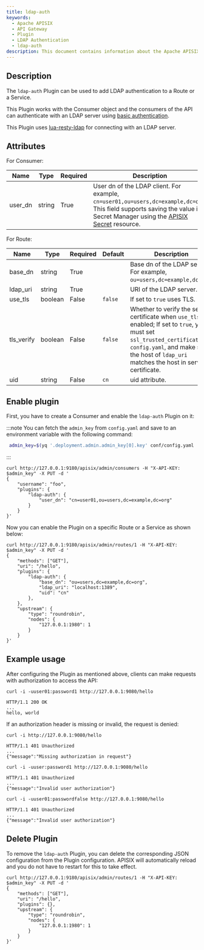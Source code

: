 ```yaml
---
title: ldap-auth
keywords:
  - Apache APISIX
  - API Gateway
  - Plugin
  - LDAP Authentication
  - ldap-auth
description: This document contains information about the Apache APISIX ldap-auth Plugin.
---
```


<!--
#
# Licensed to the Apache Software Foundation (ASF) under one or more
# contributor license agreements.  See the NOTICE file distributed with
# this work for additional information regarding copyright ownership.
# The ASF licenses this file to You under the Apache License, Version 2.0
# (the "License"); you may not use this file except in compliance with
# the License.  You may obtain a copy of the License at
#
#     http://www.apache.org/licenses/LICENSE-2.0
#
# Unless required by applicable law or agreed to in writing, software
# distributed under the License is distributed on an "AS IS" BASIS,
# WITHOUT WARRANTIES OR CONDITIONS OF ANY KIND, either express or implied.
# See the License for the specific language governing permissions and
# limitations under the License.
#
-->

## Description

The `ldap-auth` Plugin can be used to add LDAP authentication to a Route or a Service.

This Plugin works with the Consumer object and the consumers of the API can authenticate with an LDAP server using [basic authentication](https://en.wikipedia.org/wiki/Basic_access_authentication).

This Plugin uses [lua-resty-ldap](https://github.com/api7/lua-resty-ldap) for connecting with an LDAP server.

## Attributes

For Consumer:

| Name    | Type   | Required | Description                                                                      |
| ------- | ------ | -------- | -------------------------------------------------------------------------------- |
| user_dn | string | True     | User dn of the LDAP client. For example, `cn=user01,ou=users,dc=example,dc=org`. This field supports saving the value in Secret Manager using the [APISIX Secret](../terminology/secret.md) resource. |

For Route:

| Name     | Type    | Required | Default | Description                                                            |
|----------|---------|----------|---------|------------------------------------------------------------------------|
| base_dn  | string  | True     |         | Base dn of the LDAP server. For example, `ou=users,dc=example,dc=org`. |
| ldap_uri | string  | True     |         | URI of the LDAP server.                                                |
| use_tls  | boolean | False    | `false` | If set to `true` uses TLS.                                             |
| tls_verify| boolean  | False     | `false`        | Whether to verify the server certificate when `use_tls` is enabled; If set to `true`, you must set `ssl_trusted_certificate` in `config.yaml`, and make sure the host of `ldap_uri` matches the host in server certificate. |
| uid      | string  | False    | `cn`    | uid attribute.                                                         |

## Enable plugin

First, you have to create a Consumer and enable the `ldap-auth` Plugin on it:

:::note
You can fetch the `admin_key` from `config.yaml` and save to an environment variable with the following command:

```bash
 admin_key=$(yq '.deployment.admin.admin_key[0].key' conf/config.yaml | sed 's/"//g')
```

:::

```shell
curl http://127.0.0.1:9180/apisix/admin/consumers -H "X-API-KEY: $admin_key" -X PUT -d '
{
    "username": "foo",
    "plugins": {
        "ldap-auth": {
            "user_dn": "cn=user01,ou=users,dc=example,dc=org"
        }
    }
}'
```

Now you can enable the Plugin on a specific Route or a Service as shown below:

```shell
curl http://127.0.0.1:9180/apisix/admin/routes/1 -H "X-API-KEY: $admin_key" -X PUT -d '
{
    "methods": ["GET"],
    "uri": "/hello",
    "plugins": {
        "ldap-auth": {
            "base_dn": "ou=users,dc=example,dc=org",
            "ldap_uri": "localhost:1389",
            "uid": "cn"
        },
    },
    "upstream": {
        "type": "roundrobin",
        "nodes": {
            "127.0.0.1:1980": 1
        }
    }
}'
```

## Example usage

After configuring the Plugin as mentioned above, clients can make requests with authorization to access the API:

```shell
curl -i -uuser01:password1 http://127.0.0.1:9080/hello
```

```shell
HTTP/1.1 200 OK
...
hello, world
```

If an authorization header is missing or invalid, the request is denied:

```shell
curl -i http://127.0.0.1:9080/hello
```

```shell
HTTP/1.1 401 Unauthorized
...
{"message":"Missing authorization in request"}
```

```shell
curl -i -uuser:password1 http://127.0.0.1:9080/hello
```

```shell
HTTP/1.1 401 Unauthorized
...
{"message":"Invalid user authorization"}
```

```shell
curl -i -uuser01:passwordfalse http://127.0.0.1:9080/hello
```

```shell
HTTP/1.1 401 Unauthorized
...
{"message":"Invalid user authorization"}
```

## Delete Plugin

To remove the `ldap-auth` Plugin, you can delete the corresponding JSON configuration from the Plugin configuration. APISIX will automatically reload and you do not have to restart for this to take effect.

```shell
curl http://127.0.0.1:9180/apisix/admin/routes/1 -H "X-API-KEY: $admin_key" -X PUT -d '
{
    "methods": ["GET"],
    "uri": "/hello",
    "plugins": {},
    "upstream": {
        "type": "roundrobin",
        "nodes": {
            "127.0.0.1:1980": 1
        }
    }
}'
```
